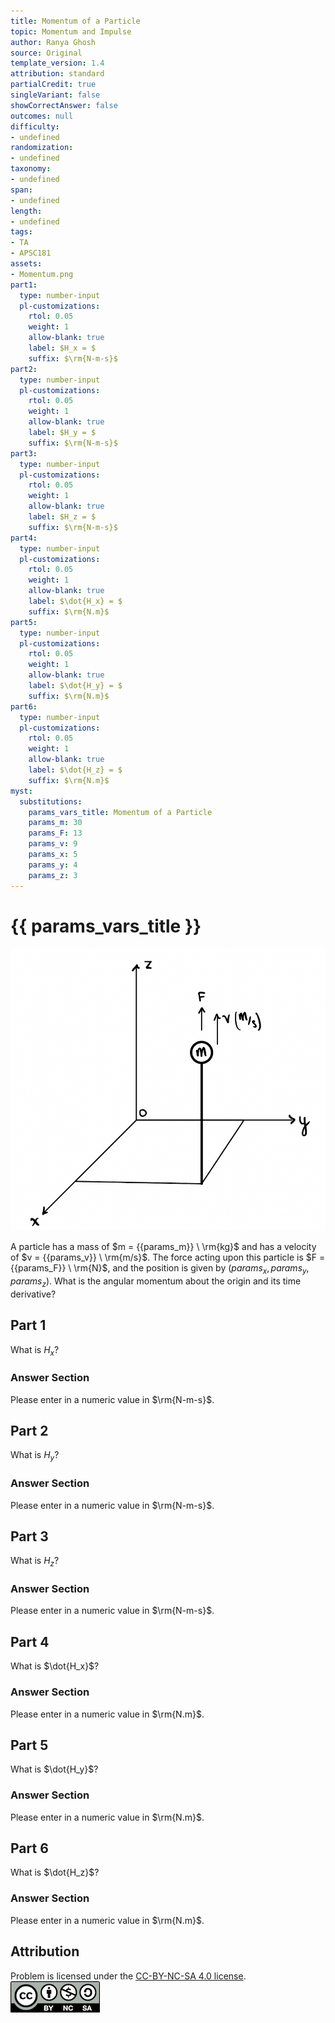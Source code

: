 ```yaml
---
title: Momentum of a Particle
topic: Momentum and Impulse
author: Ranya Ghosh
source: Original
template_version: 1.4
attribution: standard
partialCredit: true
singleVariant: false
showCorrectAnswer: false
outcomes: null
difficulty:
- undefined
randomization:
- undefined
taxonomy:
- undefined
span:
- undefined
length:
- undefined
tags:
- TA
- APSC181
assets:
- Momentum.png
part1:
  type: number-input
  pl-customizations:
    rtol: 0.05
    weight: 1
    allow-blank: true
    label: $H_x = $
    suffix: $\rm{N-m-s}$
part2:
  type: number-input
  pl-customizations:
    rtol: 0.05
    weight: 1
    allow-blank: true
    label: $H_y = $
    suffix: $\rm{N-m-s}$
part3:
  type: number-input
  pl-customizations:
    rtol: 0.05
    weight: 1
    allow-blank: true
    label: $H_z = $
    suffix: $\rm{N-m-s}$
part4:
  type: number-input
  pl-customizations:
    rtol: 0.05
    weight: 1
    allow-blank: true
    label: $\dot{H_x} = $
    suffix: $\rm{N.m}$
part5:
  type: number-input
  pl-customizations:
    rtol: 0.05
    weight: 1
    allow-blank: true
    label: $\dot{H_y} = $
    suffix: $\rm{N.m}$
part6:
  type: number-input
  pl-customizations:
    rtol: 0.05
    weight: 1
    allow-blank: true
    label: $\dot{H_z} = $
    suffix: $\rm{N.m}$
myst:
  substitutions:
    params_vars_title: Momentum of a Particle
    params_m: 30
    params_F: 13
    params_v: 9
    params_x: 5
    params_y: 4
    params_z: 3
---
```

# {{ params_vars_title }}
<img src="Momentum.png" width=800>

A particle has a mass of $m = {{params_m}} \ \rm{kg}$ and has a velocity of $v = {{params_v}} \ \rm{m/s}$. The force acting upon this particle is $F = {{params_F}} \ \rm{N}$, and the position is given by $({{params_x}} ,{{params_y}} ,{{params_z}} )$. What is the angular momentum about the origin and its time derivative?

## Part 1

What is $H_x$?

### Answer Section

Please enter in a numeric value in $\rm{N-m-s}$.

## Part 2

What is $H_y$?

### Answer Section

Please enter in a numeric value in $\rm{N-m-s}$.

## Part 3

What is $H_z$?

### Answer Section

Please enter in a numeric value in $\rm{N-m-s}$.

## Part 4

What is $\dot{H_x}$?

### Answer Section

Please enter in a numeric value in $\rm{N.m}$.

## Part 5

What is $\dot{H_y}$?

### Answer Section

Please enter in a numeric value in $\rm{N.m}$.

## Part 6

What is $\dot{H_z}$?

### Answer Section

Please enter in a numeric value in $\rm{N.m}$.

## Attribution

Problem is licensed under the [CC-BY-NC-SA 4.0 license](https://creativecommons.org/licenses/by-nc-sa/4.0/).<br> ![The Creative Commons 4.0 license requiring attribution-BY, non-commercial-NC, and share-alike-SA license.](https://raw.githubusercontent.com/firasm/bits/master/by-nc-sa.png)
